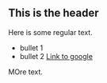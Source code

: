 ## This is the header

Here is some regular text.
  * bullet 1
  * bullet 2
[Link to google](http://www.google.com)

MOre text.